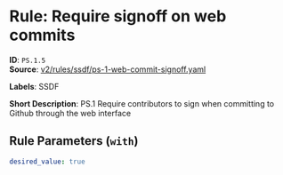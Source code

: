 # Rule: Require signoff on web commits

**ID**: `PS.1.5`  
**Source**: [v2/rules/ssdf/ps-1-web-commit-signoff.yaml](https://github.com/scribe-public/sample-policies/v2/rules/ssdf/ps-1-web-commit-signoff.yaml)  

**Labels**: SSDF

**Short Description**: PS.1 Require contributors to sign when committing to Github through the web interface

## Rule Parameters (`with`)

```yaml
desired_value: true
```

